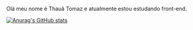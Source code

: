 Olá meu nome é Thauã Tomaz e atualmente estou estudando front-end.
<div>
  
  [![Anurag's GitHub stats](https://github-readme-stats.vercel.app/api?username=ThzxD1&theme=tokyonight)](https://github.com/ThzxD1/github-readme-stats)

</div>
